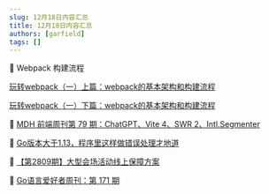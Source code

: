 ```yaml
---
slug: 12月18日内容汇总
title: 12月18日内容汇总
authors: [garfield]
tags: []
---
```


📒 Webpack 构建流程

[玩转webpack（一）上篇：webpack的基本架构和构建流程](https://segmentfault.com/a/1190000012081469)

[玩转webpack（一）下篇：webpack的基本架构和构建流程](https://segmentfault.com/a/1190000012099163)

📒 [MDH 前端周刊第 79 期：ChatGPT、Vite 4、SWR 2、Intl.Segmenter](https://mp.weixin.qq.com/s/hqTB22O0SXfMSBrEuvTvjg)

📒 [Go版本大于1.13，程序里这样做错误处理才地道](https://mp.weixin.qq.com/s/SFbSAGwQgQBVWpySYF-rkw)

📒 [【第2809期】大型会场活动线上保障方案](https://mp.weixin.qq.com/s/6dsPnQlq8BfHkdibfiNcUg)

📒 [Go语言爱好者周刊：第 171 期](https://mp.weixin.qq.com/s/5aScdlfyWM25VoekLlHhVQ)
